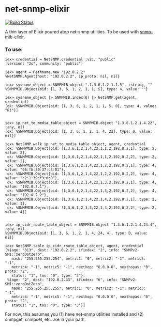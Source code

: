net-snmp-elixir
=======
[![Build Status](https://travis-ci.org/jonnystorm/net-snmp-elixir.svg?branch=master)](https://travis-ci.org/jonnystorm/net-snmp-elixir)

A thin layer of Elixir poured atop net-snmp utilities. To be used with [snmp-mib-elixir](https://github.com/jonnystorm/snmp-mib-elixir).

### To use:

```
iex> credential = NetSNMP.credential :v2c, "public"
[version: "2c", community: "public"]

iex> agent = Pathname.new "192.0.2.2"
%NetSNMP.Agent{host: "192.0.2.2", ip_proto: nil, nil}

iex> sysname_object = SNMPMIB.object ".1.3.6.1.2.1.1.5", :string, ""
%SNMPMIB.Object{oid: [1, 3, 6, 1, 2, 1, 1, 5], type: 4, value: ""}

iex> sysname_object |> SNMPMIB.index(0) |> NetSNMP.get(agent, credential)
[ok: %SNMPMIB.Object{oid: [1, 3, 6, 1, 2, 1, 1, 5, 0], type: 4, value: "R1"}]


iex> ip_net_to_media_table_object = SNMPMIB.object "1.3.6.1.2.1.4.22", :any, nil
[ok: %SNMPMIB.Object{oid: [1, 3, 6, 1, 2, 1, 4, 22], type: 0, value: nil}]

iex> NetSNMP.walk ip_net_to_media_table_object, agent, credential
[ok: %SNMPMIB.Object{oid: [1,3,6,1,2,1,4,22,1,1,2,192,0,2,1], type: 2, value: 2},
 ok: %SNMPMIB.Object{oid: [1,3,6,1,2,1,4,22,1,1,2,192,0,2,2], type: 2, value: 2},
 ok: %SNMPMIB.Object{oid: [1,3,6,1,2,1,4,22,1,2,2,192,0,2,1], type: 4, value: "66:fb:30:37:c3:81"},
 ok: %SNMPMIB.Object{oid: [1,3,6,1,2,1,4,22,1,2,2,192,0,2,2], type: 4, value: "c2:1:39:f3:0:0"},
 ok: %SNMPMIB.Object{oid: [1,3,6,1,2,1,4,22,1,3,2,192,0,2,1], type: 4, value: "192.0.2.1"},
 ok: %SNMPMIB.Object{oid: [1,3,6,1,2,1,4,22,1,3,2,192,0,2,2], type: 4, value: "192.0.2.2"},
 ok: %SNMPMIB.Object{oid: [1,3,6,1,2,1,4,22,1,4,2,192,0,2,1], type: 2, value: 3},
 ok: %SNMPMIB.Object{oid: [1,3,6,1,2,1,4,22,1,4,2,192,0,2,2], type: 2, value: 4}]


iex> ip_cidr_route_table_object = SNMPMIB.object "1.3.6.1.2.1.4.24.4", :any, nil
%SNMPMIB.Object{oid: [1, 3, 6, 1, 2, 1, 4, 24, 4], type: 0, value: nil}

iex> NetSNMP.table ip_cidr_route_table_object, agent, credential
[%{age: "313", dest: "192.0.2.2", ifindex: "2", info: "SNMPv2-SMI::zeroDotZero",
   mask: "255.255.255.254", metric1: "0", metric2: "-1", metric3: "-1",
   metric4: "-1", metric5: "-1", nexthop: "0.0.0.0", nexthopas: "0", proto: "2",
   status: "1", tos: "0", type: "3"},
 %{age: "2", dest: "192.0.2.33", ifindex: "6", info: "SNMPv2-SMI::zeroDotZero",
   mask: "255.255.255.255", metric1: "0", metric2: "-1", metric3: "-1",
   metric4: "-1", metric5: "-1", nexthop: "0.0.0.0", nexthopas: "0", proto: "2",
   status: "1", tos: "0", type: "3"}]
```

For now, this assumes you (1) have net-snmp utilities installed and (2) snmpget, snmpset, etc. are in your path.


